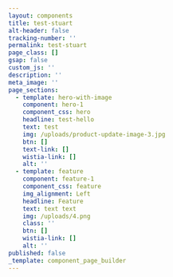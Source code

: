 ```yaml
---
layout: components
title: test-stuart
alt-header: false
tracking-number: ''
permalink: test-stuart
page_class: []
gsap: false
custom_js: ''
description: ''
meta_image: ''
page_sections:
  - template: hero-with-image
    component: hero-1
    component_css: hero
    headline: test-hello
    text: test
    img: /uploads/product-update-image-3.jpg
    btn: []
    text-link: []
    wistia-link: []
    alt: ''
  - template: feature
    component: feature-1
    component_css: feature
    img_alignment: Left
    headline: Feature
    text: text text
    img: /uploads/4.png
    class: ''
    btn: []
    wistia-link: []
    alt: ''
published: false
_template: component_page_builder
---
```



